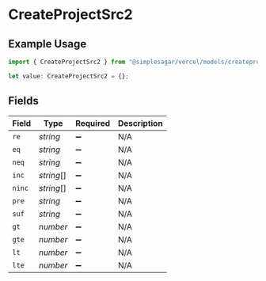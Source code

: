 # CreateProjectSrc2

## Example Usage

```typescript
import { CreateProjectSrc2 } from "@simplesagar/vercel/models/createprojectop.js";

let value: CreateProjectSrc2 = {};
```

## Fields

| Field              | Type               | Required           | Description        |
| ------------------ | ------------------ | ------------------ | ------------------ |
| `re`               | *string*           | :heavy_minus_sign: | N/A                |
| `eq`               | *string*           | :heavy_minus_sign: | N/A                |
| `neq`              | *string*           | :heavy_minus_sign: | N/A                |
| `inc`              | *string*[]         | :heavy_minus_sign: | N/A                |
| `ninc`             | *string*[]         | :heavy_minus_sign: | N/A                |
| `pre`              | *string*           | :heavy_minus_sign: | N/A                |
| `suf`              | *string*           | :heavy_minus_sign: | N/A                |
| `gt`               | *number*           | :heavy_minus_sign: | N/A                |
| `gte`              | *number*           | :heavy_minus_sign: | N/A                |
| `lt`               | *number*           | :heavy_minus_sign: | N/A                |
| `lte`              | *number*           | :heavy_minus_sign: | N/A                |